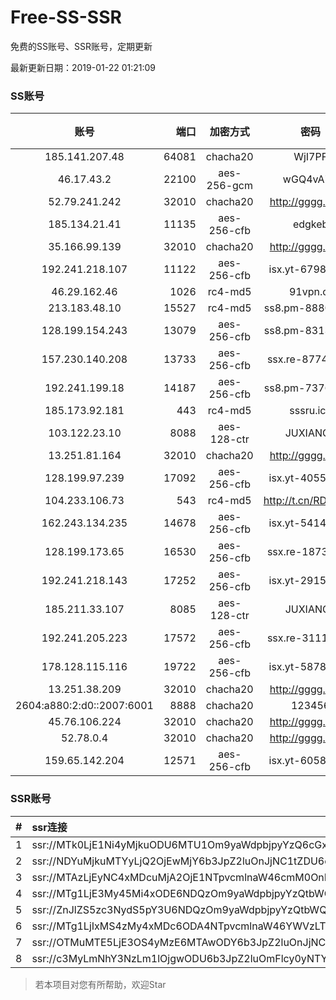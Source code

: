 # Free-SS-SSR

免费的SS账号、SSR账号，定期更新

最新更新日期：2019-01-22 01:21:09 

### SS账号

|账号|端口|加密方式|密码|更新时间|国家|
|:-----:|-----:|:----:|:----:|:----:|:----:|
|185.141.207.48|64081|chacha20|WjI7PF|01:17:14|GB|
|46.17.43.2|22100|aes-256-gcm|wGQ4vA7D|01:17:14|RU|
|52.79.241.242|32010|chacha20|http://gggg.rocks|01:17:18|KR|
|185.134.21.41|11135|aes-256-cfb|edgkeb|01:17:13|GB|
|35.166.99.139|32010|chacha20|http://gggg.rocks|01:17:13|US|
|192.241.218.107|11122|aes-256-cfb|isx.yt-67985757|01:17:06|US|
|46.29.162.46|1026|rc4-md5|91vpn.cf|01:17:13|RU|
|213.183.48.10|15527|rc4-md5|ss8.pm-88800023|01:17:06|RU|
|128.199.154.243|13079|aes-256-cfb|ss8.pm-83130114|01:17:07|SG|
|157.230.140.208|13733|aes-256-cfb|ssx.re-87742438|01:17:06|US|
|192.241.199.18|14187|aes-256-cfb|ss8.pm-73765937|01:17:05|US|
|185.173.92.181|443|rc4-md5|sssru.icu|01:17:15|RU|
|103.122.23.10|8088|aes-128-ctr|JUXIANGE|01:17:09|US|
|13.251.81.164|32010|chacha20|http://gggg.rocks|01:17:14|SG|
|128.199.97.239|17092|aes-256-cfb|isx.yt-40552021|01:17:07|SG|
|104.233.106.73|543|rc4-md5|http://t.cn/RD0D7sx|01:17:13|CA|
|162.243.134.235|14678|aes-256-cfb|isx.yt-54148128|01:17:05|US|
|128.199.173.65|16530|aes-256-cfb|ssx.re-18735953|01:17:07|SG|
|192.241.218.143|17252|aes-256-cfb|isx.yt-29152206|01:17:06|US|
|185.211.33.107|8085|aes-128-ctr|JUXIANGE|01:17:11|US|
|192.241.205.223|17572|aes-256-cfb|ssx.re-31118392|01:17:05|US|
|178.128.115.116|19722|aes-256-cfb|isx.yt-58782861|01:17:07|SG|
|13.251.38.209|32010|chacha20|http://gggg.rocks|01:17:09|SG|
|2604:a880:2:d0::2007:6001|8888|chacha20|123456|01:17:12|US|
|45.76.106.224|32010|chacha20|http://gggg.rocks|01:17:12|JP|
|52.78.0.4|32010|chacha20|http://gggg.rocks|01:17:16|KR|
|159.65.142.204|12571|aes-256-cfb|isx.yt-60585760|01:17:07|SG|


### SSR账号

|#|ssr连接|
|:-----|:-----|
|1|ssr://MTk0LjE1Ni4yMjkuODU6MTU1Om9yaWdpbjpyYzQ6cGxhaW46Ykc1amJnLz9yZW1hcmtzPVUxTlNWRTlQVEY5T2IyUmxPdVctdC1XYnZTQSZncm91cD1WMWRYTGxOVFVsTlVUMDlNTGtOUFRR|
|2|ssr://NDYuMjkuMTYyLjQ2OjEwMjY6b3JpZ2luOnJjNC1tZDU6cGxhaW46T1RGMmNHNHVZMlkvP3JlbWFya3M9VTFOU1ZFOVBURjlPYjJSbE91U19oT2U5bC1hV3J5QSZncm91cD1WMWRYTGxOVFVsTlVUMDlNTGtOUFRR|
|3|ssr://MTAzLjEyNC4xMDcuMjA2OjE1NTpvcmlnaW46cmM0OnBsYWluOmJHNWpiZy8_cmVtYXJrcz1VMU5TVkU5UFRGOU9iMlJsT3VTNm11V2txdVdjc09XTXVpQSZncm91cD1WMWRYTGxOVFVsTlVUMDlNTGtOUFRR|
|4|ssr://MTg1LjE3My45Mi4xODE6NDQzOm9yaWdpbjpyYzQtbWQ1OnBsYWluOmMzTnpjblV1YVdOMS8_cmVtYXJrcz1VMU5TVkU5UFRGOU9iMlJsT3VTX2hPZTlsLWFXcnlBJmdyb3VwPVYxZFhMbE5UVWxOVVQwOU1Ma05QVFE|
|5|ssr://ZnJlZS5zc3NydS5pY3U6NDQzOm9yaWdpbjpyYzQtbWQ1Omh0dHBfc2ltcGxlOmMzTnpjblV1YVdOMS8_cmVtYXJrcz1VMU5TVkU5UFRGOU9iMlJsT3VTX2hPZTlsLWFXcnlBJmdyb3VwPVYxZFhMbE5UVWxOVVQwOU1Ma05QVFE|
|6|ssr://MTg1LjIxMS4zMy4xMDc6ODA4NTpvcmlnaW46YWVzLTEyOC1jdHI6cGxhaW46U2xWWVNVRk9SMFUvP29iZnNwYXJhbT1VMU12VTFOUzU2NkE1THVMT21oMGRIQTZMeTkwTG1OdUwxSkVNRVEzYzNnJnByb3RvcGFyYW09TVREbGhZTXhkT2F6cU9XR2pEcG9kSFJ3T2k4dmRDNWpiaTlTWlVWUlduaHomcmVtYXJrcz1VMU5TVkU5UFRGOU9iMlJsT3VXLXQtV2J2U0EmZ3JvdXA9VjFkWExsTlRVbE5VVDA5TUxrTlBUUQ|
|7|ssr://OTMuMTE5LjE3OS4yMzE6MTAwODY6b3JpZ2luOnJjNC1tZDUtNjpwbGFpbjpiV2xzZFhoby8_b2Jmc3BhcmFtPTVweTY1Wnk2NXJXTDZLLUVPbWgwZEhBNkx5OTBMbU51TDBWb1pHMVVlR1UmcHJvdG9wYXJhbT1NVERsaFlNeGRPYXpxT1dHakRwb2RIUndPaTh2ZEM1amJpOVNaVVZSV25oeiZyZW1hcmtzPVUxTlNWRTlQVEY5T2IyUmxPdWU5bC1tcHJPV3d2T1M2bWlBJmdyb3VwPVYxZFhMbE5UVWxOVVQwOU1Ma05QVFE|
|8|ssr://c3MyLmNhY3NzLm1lOjgwODU6b3JpZ2luOmFlcy0yNTYtY2ZiOnBsYWluOk5EY3hOVEEyTXpVMk9BLz9yZW1hcmtzPVUxTlNWRTlQVEY5T2IyUmxPdVNfaE9lOWwtYVdyeUEmZ3JvdXA9VjFkWExsTlRVbE5VVDA5TUxrTlBUUQ|


> 若本项目对您有所帮助，欢迎Star